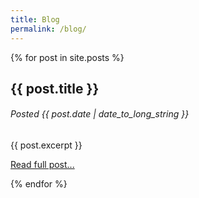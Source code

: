 ```yaml
---
title: Blog
permalink: /blog/
---
```


<div>
  {% for post in site.posts %}
    <article class="post">
        <h1>{{ post.title }}</h1>
        <h6>Posted <time datetime="{{ post.date | date: "%Y-%m-%d" }}">{{ post.date | date_to_long_string }}</time></h6>
        <section>
          <p>{{ post.excerpt }}</p>
          <p><a href="{{ post.url}}">Read full post...</a></p>
        </section>
    </article>
  {% endfor %}
</div>
